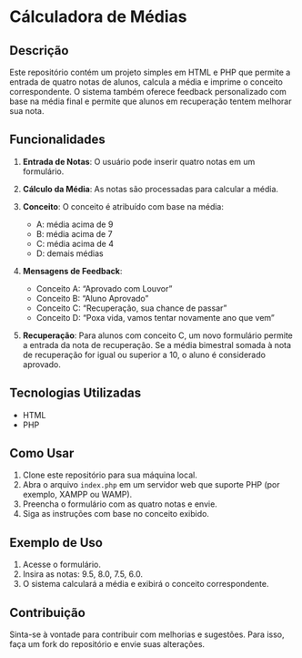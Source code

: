 # Cálculadora de Médias

## Descrição

Este repositório contém um projeto simples em HTML e PHP que permite a entrada de quatro notas de alunos, calcula a média e imprime o conceito correspondente. O sistema também oferece feedback personalizado com base na média final e permite que alunos em recuperação tentem melhorar sua nota.

## Funcionalidades

1. **Entrada de Notas**: O usuário pode inserir quatro notas em um formulário.

2. **Cálculo da Média**: As notas são processadas para calcular a média.

3. **Conceito**: O conceito é atribuído com base na média:
   - A: média acima de 9
   - B: média acima de 7
   - C: média acima de 4
   - D: demais médias

4. **Mensagens de Feedback**:
   - Conceito A: “Aprovado com Louvor”
   - Conceito B: “Aluno Aprovado”
   - Conceito C: “Recuperação, sua chance de passar”
   - Conceito D: “Poxa vida, vamos tentar novamente ano que vem”

5. **Recuperação**: Para alunos com conceito C, um novo formulário permite a entrada da nota de recuperação. Se a média bimestral somada à nota de recuperação for igual ou superior a 10, o aluno é considerado aprovado.

## Tecnologias Utilizadas

- HTML
- PHP

## Como Usar

1. Clone este repositório para sua máquina local.
2. Abra o arquivo `index.php` em um servidor web que suporte PHP (por exemplo, XAMPP ou WAMP).
3. Preencha o formulário com as quatro notas e envie.
4. Siga as instruções com base no conceito exibido.

## Exemplo de Uso

1. Acesse o formulário.
2. Insira as notas: 9.5, 8.0, 7.5, 6.0.
3. O sistema calculará a média e exibirá o conceito correspondente.

## Contribuição

Sinta-se à vontade para contribuir com melhorias e sugestões. Para isso, faça um fork do repositório e envie suas alterações.